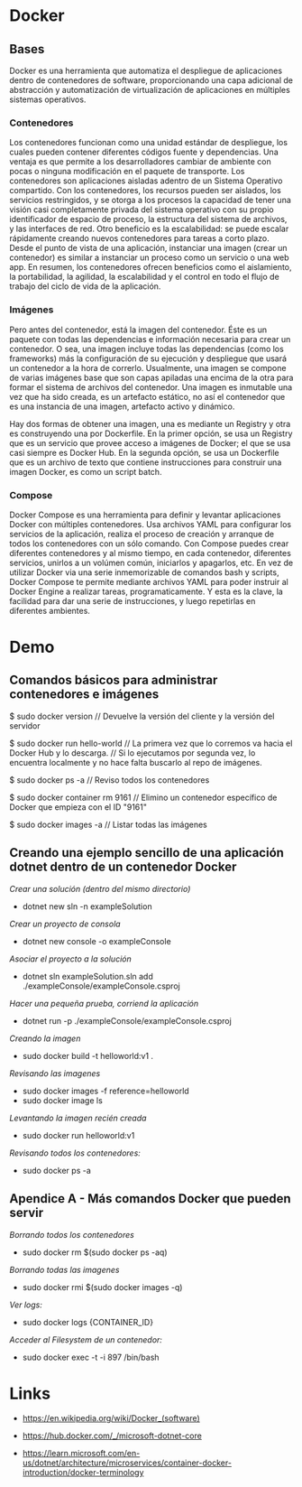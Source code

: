 # Docker

## Bases

Docker es una herramienta que automatiza el despliegue de aplicaciones dentro de contenedores de software, proporcionando una capa adicional de abstracción y automatización de virtualización de aplicaciones en múltiples sistemas operativos.

### Contenedores

Los contenedores funcionan como una unidad estándar de despliegue, los cuales pueden contener diferentes códigos fuente y dependencias. Una ventaja es que permite a los desarrolladores cambiar de ambiente con pocas o ninguna modificación en el paquete de transporte.
Los contenedores son aplicaciones aisladas adentro de un Sistema Operativo compartido. Con los contenedores, los recursos pueden ser aislados, los servicios restringidos, y se otorga a los procesos la capacidad de tener una visión casi completamente privada del sistema operativo con su propio identificador de espacio de proceso, la estructura del sistema de archivos, y las interfaces de red.
Otro beneficio es la escalabilidad: se puede escalar rápidamente creando nuevos contenedores para tareas a corto plazo. Desde el punto de vista de una aplicación, instanciar una imagen (crear un contenedor) es similar a instanciar un proceso como un servicio o una web app.
En resumen, los contenedores ofrecen beneficios como el aislamiento, la portabilidad, la agilidad, la escalabilidad y el control en todo el flujo de trabajo del ciclo de vida de la aplicación.

### Imágenes

Pero antes del contenedor, está la imagen del contenedor. Éste es un paquete con todas las dependencias e información necesaria para crear un contenedor. O sea, una imagen incluye todas las dependencias (como los frameworks) más la configuración de su ejecución y despliegue que usará un contenedor a la hora de correrlo. Usualmente, una imagen se compone de varias imágenes base que son capas apiladas una encima de la otra para formar el sistema de archivos del contenedor. Una imagen es inmutable una vez que ha sido creada, es un artefacto estático, no así el contenedor que es una instancia de una imagen, artefacto activo y dinámico.

Hay dos formas de obtener una imagen, una es mediante un Registry y otra es construyendo una por Dockerfile. En la primer opción, se usa un Registry que es un servicio que provee acceso a imágenes de Docker; el que se usa casi siempre es Docker Hub. En la segunda opción, se usa un Dockerfile que es un archivo de texto que contiene instrucciones para construir una imagen Docker, es como un script batch.

### Compose

Docker Compose es una herramienta para definir y levantar aplicaciones Docker con múltiples contenedores. Usa archivos YAML para configurar los servicios de la aplicación, realiza el proceso de creación y arranque de todos los contenedores con un sólo comando. Con Compose puedes crear diferentes contenedores y al mismo tiempo, en cada contenedor, diferentes servicios, unirlos a un volúmen común, iniciarlos y apagarlos, etc.
En vez de utilizar Docker via una serie inmemorizable de comandos bash y scripts, Docker Compose te permite mediante archivos YAML para poder instruir al Docker Engine a realizar tareas, programaticamente. Y esta es la clave, la facilidad para dar una serie de instrucciones, y luego repetirlas en diferentes ambientes.

# Demo

## Comandos básicos para administrar contenedores e imágenes

$ sudo docker version
// Devuelve la versión del cliente y la versión del servidor

$ sudo docker run hello-world
// La primera vez que lo corremos va hacia el Docker Hub y lo descarga.
// Si lo ejecutamos por segunda vez, lo encuentra localmente y no hace falta buscarlo al repo de imágenes.

$ sudo docker ps -a
// Reviso todos los contenedores

$ sudo docker container rm 9161
// Elimino un contenedor específico de Docker que empieza con el ID "9161" 

$ sudo docker images -a
// Listar todas las imágenes

## Creando una ejemplo sencillo de una aplicación dotnet dentro de un contenedor Docker

*Crear una solución (dentro del mismo directorio)*
- dotnet new sln -n exampleSolution

*Crear un proyecto de consola*
- dotnet new console -o exampleConsole

*Asociar el proyecto a la solución*
- dotnet sln exampleSolution.sln add ./exampleConsole/exampleConsole.csproj

*Hacer una pequeña prueba, corriend la aplicación*
- dotnet run -p ./exampleConsole/exampleConsole.csproj

*Creando la imagen*
- sudo docker build -t helloworld:v1 .

*Revisando las imagenes*
- sudo docker images -f reference=helloworld
- sudo docker image ls

*Levantando la imagen recién creada*
- sudo docker run helloworld:v1

*Revisando todos los contenedores:*
- sudo docker ps -a

## Apendice A - Más comandos Docker que pueden servir

*Borrando todos los contenedores*
- sudo docker rm $(sudo docker ps -aq)

*Borrando todas las imagenes*
- sudo docker rmi $(sudo docker images -q)

*Ver logs:*
- sudo docker logs {CONTAINER_ID}

*Acceder al Filesystem de un contenedor:*
- sudo docker exec -t -i 897 /bin/bash

# Links

- https://en.wikipedia.org/wiki/Docker_(software)

- https://hub.docker.com/_/microsoft-dotnet-core

- https://learn.microsoft.com/en-us/dotnet/architecture/microservices/container-docker-introduction/docker-terminology

